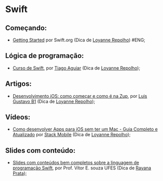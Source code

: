 # Swift

## Começando:

- [Getting Started](https://www.swift.org/getting-started/) por Swift.org (Dica de [Loyanne Repolho](https://github.com/loyannec)) #ENG;

## Lógica de programação:

- [Curso de Swift](https://www.youtube.com/playlist?list=PLJ0AcghBBWShgIH122uw7H9T9-NIaFpP-), por [Tiago Aguiar](https://www.youtube.com/c/TiagoAguiar) (Dica de [Loyanne Repolho](https://github.com/loyannec));

## Artigos:

- [Desenvolvimento iOS: como começar e como é na Zup](https://www.zup.com.br/blog/desenvolvimento-ios-zup), por [Luis Gustavo B1](https://www.linkedin.com/in/luis-gustavo-oliveira-silva-40b621182/) (Dica de [Loyanne Repolho](https://github.com/loyannec));

## Vídeos:

- [Como desenvolver Apps para iOS sem ter um Mac - Guia Completo e Atualizado](https://www.youtube.com/watch?v=sCRF9zJ2Ifg) por [Stack Mobile](https://www.youtube.com/c/StackMobile) (Dica de [Loyanne Repolho](https://github.com/loyannec));

## Slides com conteúdo:

- [Slides com conteúdos bem completos sobre a linguagem de programação Swift](http://www.inf.ufes.br/~vitorsouza/archive/2020/wp-content/uploads/teaching-lp-20182-seminario-swift.pdf), por Prof. Vítor E. souza UFES (Dica de [Rayana Prata](https://github.com/rayanaprata));
